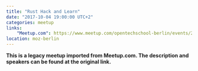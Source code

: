 ```yaml
---
title: "Rust Hack and Learn"
date: "2017-10-04 19:00:00 UTC+2"
categories: meetup 
links:
    "Meetup.com": https://www.meetup.com/opentechschool-berlin/events/243084182/
location: moz-berlin
---
```


<strong>This is a legacy meetup imported from Meetup.com. The description and speakers can be found at the original link.</strong>